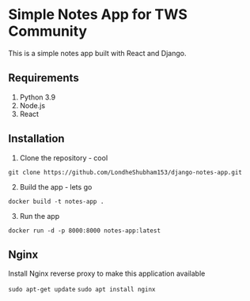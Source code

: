 # Simple Notes App for TWS Community
This is a simple notes app built with React and Django.

## Requirements
1. Python 3.9
2. Node.js
3. React

## Installation 
1. Clone the repository - cool
```
git clone https://github.com/LondheShubham153/django-notes-app.git
```

2. Build the app - lets go
```
docker build -t notes-app .
```

3. Run the app
```
docker run -d -p 8000:8000 notes-app:latest
```

## Nginx

Install Nginx reverse proxy to make this application available

`sudo apt-get update`
`sudo apt install nginx`

